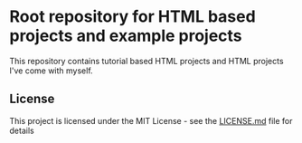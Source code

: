 # Root repository for HTML based projects and example projects  
This repository contains tutorial based HTML projects and HTML projects I've come with myself.

## License
This project is licensed under the MIT License - see the [LICENSE.md](LICENSE.md) file for details